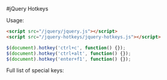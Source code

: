 #jQuery Hotkeys

Usage:

 ````html
<script src="/jquery/jquery.js"></script>
<script src="/jquery-hotkeys/jquery-hotkeys.js"></script>
 ````

 ````javascript
$(document).hotkey('ctrl+c', function() {});
$(document).hotkey('ctrl+alt', function() {});
$(document).hotkey('enter+f1', function() {});
````

Full list of special keys:


